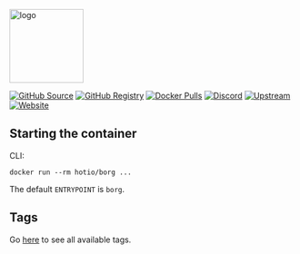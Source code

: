 [<img src="https://hotio.dev/img/borg.png" alt="logo" height="130" width="130">](https://github.com/borgbackup/borg)

[![GitHub Source](https://img.shields.io/badge/github-source-ffb64c?style=flat-square&logo=github&logoColor=white&labelColor=757575)](https://github.com/hotio/borg)
[![GitHub Registry](https://img.shields.io/badge/github-registry-ffb64c?style=flat-square&logo=github&logoColor=white&labelColor=757575)](https://github.com/orgs/hotio/packages/container/package/borg)
[![Docker Pulls](https://img.shields.io/docker/pulls/hotio/borg?color=ffb64c&style=flat-square&label=pulls&logo=docker&logoColor=white&labelColor=757575)](https://hub.docker.com/r/hotio/borg)
[![Discord](https://img.shields.io/discord/610068305893523457?style=flat-square&color=ffb64c&label=discord&logo=discord&logoColor=white&labelColor=757575)](https://hotio.dev/discord)
[![Upstream](https://img.shields.io/badge/upstream-project-ffb64c?style=flat-square&labelColor=757575)](https://github.com/borgbackup/borg)
[![Website](https://img.shields.io/badge/website-hotio.dev-ffb64c?style=flat-square&labelColor=757575)](https://hotio.dev/containers/borg)

## Starting the container

CLI:

```shell
docker run --rm hotio/borg ...
```

The default `ENTRYPOINT` is `borg`.

## Tags

Go [here](https://hotio.dev/tags-overview/#hotioborg) to see all available tags.
